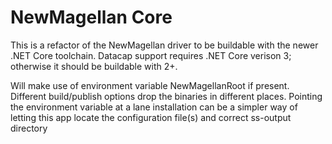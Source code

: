 # NewMagellan Core

This is a refactor of the NewMagellan driver to be buildable with
the newer .NET Core toolchain. Datacap support requires .NET
Core verison 3; otherwise it should be buildable with 2+.

Will make use of environment variable NewMagellanRoot if present.
Different build/publish options drop the binaries in different
places. Pointing the environment variable at a lane installation
can be a simpler way of letting this app locate the configuration
file(s) and correct ss-output directory
